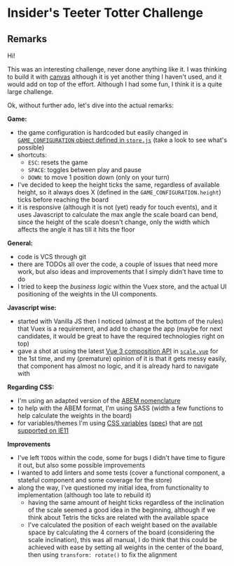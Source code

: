 # Insider's Teeter Totter Challenge


## Remarks

Hi!

This was an interesting challenge, never done anything like it. I was thinking to build it with [canvas](https://developer.mozilla.org/en-US/docs/Web/API/Canvas_API) although it is yet another thing I haven't used, and it would add on top of the effort. Although I had some fun, I think it is a quite large challenge.

Ok, without further ado, let's dive into the actual remarks:

**Game:**
- the game configuration is hardcoded but easily changed in [`GAME_CONFIGURATION` object defined in `store.js`](./src/store.js) (take a look to see what's possible)
- shortcuts: 
  - `ESC`: resets the game
  - `SPACE`: toggles between play and pause
  - `DOWN`: to move 1 position down (only on your turn)
- I've decided to keep the height ticks the same, regardless of available height, so it always does X (defined in the `GAME_CONFIGURATION.height`) ticks before reaching the board
- it is responsive (although it is not (yet) ready for touch events), and it uses Javascript to calculate the max angle the scale board can bend, since the height of the scale doesn't change, only the width which affects the angle it has till it hits the floor

**General:**
- code is VCS through git
- there are TODOs all over the code, a couple of issues that need more work, but also ideas and improvements that I simply didn't have time to do
- I tried to keep the _business logic_ within the Vuex store, and the actual UI positioning of the weights in the UI components.

**Javascript wise:**
- started with Vanilla JS then I noticed (almost at the bottom of the rules) that Vuex is a requirement, and add to change the app (maybe for next candidates, it would be great to have the required technologies right on top)
- gave a shot at using the latest [Vue 3 composition API](https://vuejs.org/api/composition-api-setup.html) in [`scale.vue`](./src/components/scale.vue) for the 1st time, and my (premature) opinion of it is that it gets messy easily, that component has almost no logic, and it is already hard to navigate with

**Regarding CSS:**
- I'm using an adapted version of the [ABEM nomenclature](https://css-tricks.com/abem-useful-adaptation-bem/)
- to help with the ABEM format, I'm using SASS (width a few functions to help calculate the weights in the board)
- for variables/themes I'm using [CSS variables](https://developer.mozilla.org/en-US/docs/Web/CSS/Using_CSS_custom_properties) ([spec](https://www.w3.org/TR/css-variables/)) that are [not supported on IE11](https://caniuse.com/css-variables)

**Improvements**
- I've left `TODO`s within the code, some for bugs I didn't have time to figure it out, but also some possible improvements
- I wanted to add linters and some tests (cover a functional component, a stateful component and some coverage for the store)
- along the way, I've questioned my initial idea, from functionality to implementation (although too late to rebuild it)
  - having the same amount of height ticks regardless of the inclination of the scale seemed a good idea in the beginning, although if we think about Tetris the ticks are related with the available space 
  - I've calculated the position of each weight based on the available space by calculating the 4 corners of the board (considering the scale inclination), this was all manual, I do think that this could be achieved with ease by setting all weights in the center of the board, then using `transform: rotate()` to fix the alignment
